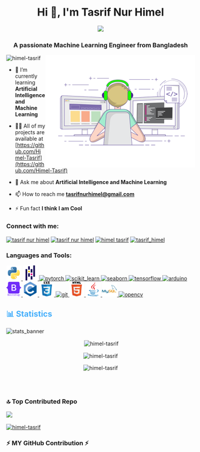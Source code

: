 <h1 align="center">Hi 👋, I'm Tasrif Nur Himel</h1>
<div align="center"> <img src="https://pbs.twimg.com/media/GBYvsj1aIAA_JM8?format=jpg&name=small"> </div>
<h3 align="center">A passionate Machine Learning Engineer from Bangladesh</h3>
<img align="right" alt="Coding" width="400" src="https://raw.githubusercontent.com/devSouvik/devSouvik/master/gif3.gif">

<p align="left"> <img src="https://komarev.com/ghpvc/?username=himel-tasrif&label=Profile%20views&color=0e75b6&style=flat" alt="himel-tasrif" /> </p>


- 🌱 I’m currently learning **Artificial Intelligence and Machine Learning**

- 👨‍💻 All of my projects are available at [https://github.com/Himel-Tasrif](https://github.com/Himel-Tasrif)

- 💬 Ask me about **Artificial Intelligence and Machine Learning**

- 📫 How to reach me **tasrifnurhimel@gmail.com**

- ⚡ Fun fact **I think I am Cool**


<h3 align="left">Connect with me:</h3> 
<p align="left">
<a href="https://www.linkedin.com/in/tasrifnurhimel/" target="blank"><img align="center" src="https://github.com/gauravghongde/social-icons/blob/master/SVG/Color/LinkedIN.svg" alt="tasrif nur himel" height="35" width="45" /></a>
<a href="https://www.kaggle.com/tasrifnurhimel" target="blank"><img align="center" src="https://raw.githubusercontent.com/rahuldkjain/github-profile-readme-generator/master/src/images/icons/Social/kaggle.svg" alt="tasrif nur himel" height="30" width="40" /></a>
<a href="https://fb.com/himel tasrif" target="blank"><img align="center" src="https://raw.githubusercontent.com/rahuldkjain/github-profile-readme-generator/master/src/images/icons/Social/facebook.svg" alt="himel tasrif" height="30" width="40" /></a>
<a href="https://instagram.com/tasrif_himel" target="blank"><img align="center" src="https://raw.githubusercontent.com/rahuldkjain/github-profile-readme-generator/master/src/images/icons/Social/instagram.svg" alt="tasrif_himel" height="30" width="40" /></a>
</p>

<h3 align="left">Languages and Tools:</h3>
<p align="left"> <a href="https://www.python.org" target="_blank" rel="noreferrer"> <img src="https://raw.githubusercontent.com/devicons/devicon/master/icons/python/python-original.svg" alt="python" width="40" height="40"/> </a> <a href="https://pandas.pydata.org/" target="_blank" rel="noreferrer"> <img src="https://raw.githubusercontent.com/devicons/devicon/2ae2a900d2f041da66e950e4d48052658d850630/icons/pandas/pandas-original.svg" alt="pandas" width="40" height="40"/> </a>  <a href="https://pytorch.org/" target="_blank" rel="noreferrer"> <img src="https://www.vectorlogo.zone/logos/pytorch/pytorch-icon.svg" alt="pytorch" width="40" height="40"/> </a> <a href="https://scikit-learn.org/" target="_blank" rel="noreferrer"> <img src="https://upload.wikimedia.org/wikipedia/commons/0/05/Scikit_learn_logo_small.svg" alt="scikit_learn" width="40" height="40"/> </a> <a href="https://seaborn.pydata.org/" target="_blank" rel="noreferrer"> <img src="https://seaborn.pydata.org/_images/logo-mark-lightbg.svg" alt="seaborn" width="40" height="40"/> </a> <a href="https://www.tensorflow.org" target="_blank" rel="noreferrer"> <img src="https://www.vectorlogo.zone/logos/tensorflow/tensorflow-icon.svg" alt="tensorflow" width="40" height="40"/> </a> <a href="https://www.arduino.cc/" target="_blank" rel="noreferrer"> <img src="https://cdn.worldvectorlogo.com/logos/arduino-1.svg" alt="arduino" width="40" height="40"/> </a> <a href="https://getbootstrap.com" target="_blank" rel="noreferrer"> <img src="https://raw.githubusercontent.com/devicons/devicon/master/icons/bootstrap/bootstrap-plain-wordmark.svg" alt="bootstrap" width="40" height="40"/> </a> <a href="https://www.cprogramming.com/" target="_blank" rel="noreferrer"> <img src="https://raw.githubusercontent.com/devicons/devicon/master/icons/c/c-original.svg" alt="c" width="40" height="40"/> </a> <a href="https://www.w3schools.com/css/" target="_blank" rel="noreferrer"> <img src="https://raw.githubusercontent.com/devicons/devicon/master/icons/css3/css3-original-wordmark.svg" alt="css3" width="40" height="40"/> </a> <a href="https://git-scm.com/" target="_blank" rel="noreferrer"> <img src="https://www.vectorlogo.zone/logos/git-scm/git-scm-icon.svg" alt="git" width="40" height="40"/> </a> <a href="https://www.w3.org/html/" target="_blank" rel="noreferrer"> <img src="https://raw.githubusercontent.com/devicons/devicon/master/icons/html5/html5-original-wordmark.svg" alt="html5" width="40" height="40"/> </a> <a href="https://www.java.com" target="_blank" rel="noreferrer"> <img src="https://raw.githubusercontent.com/devicons/devicon/master/icons/java/java-original.svg" alt="java" width="40" height="40"/> </a> <a href="https://www.mysql.com/" target="_blank" rel="noreferrer"> <img src="https://raw.githubusercontent.com/devicons/devicon/master/icons/mysql/mysql-original-wordmark.svg" alt="mysql" width="40" height="40"/> </a> <a href="https://opencv.org/" target="_blank" rel="noreferrer"> <img src="https://www.vectorlogo.zone/logos/opencv/opencv-icon.svg" alt="opencv" width="40" height="40"/> </a>  </p>

<h2 style="color: #44AEFB">📊 Statistics</h2>

![stats_banner](https://user-images.githubusercontent.com/78341798/194534778-d662496c-ae00-4e8d-ae9b-b90912054e7f.gif)

<div class="stats" align="center">

<p>&nbsp;<img align="center" src="https://github-readme-stats.vercel.app/api?username=himel-tasrif&show_icons=true&theme=algolia&border_radius=20&locale=en" alt="himel-tasrif" /></p>

<p><img align="center" src="https://github-readme-streak-stats.herokuapp.com/?user=himel-tasrif&theme=algolia&border_radius=20&" alt="himel-tasrif" /></p>
<!---
<p><img align="center" src="https://streak-stats.demolab.com/?user=himel-tasrif&theme=algolia&border_radius=20&" alt="himel-tasrif" /></p>
--->

<p><img align="center" src="https://github-readme-stats.vercel.app/api/top-langs?username=himel-tasrif&show_icons=true&theme=algolia&border_radius=20&locale=en&layout=compact&card_width=400" alt="himel-tasrif" /></p>
</div>
<br>
<br>

### 🔝 Top Contributed Repo
![](https://github-contributor-stats.vercel.app/api?username=Himel-Tasrif&limit=5&theme=tokyonight&combine_all_yearly_contributions=true)

<p align="left"> <a href="https://github.com/ryo-ma/github-profile-trophy"><img src="https://github-profile-trophy.vercel.app/?username=himel-tasrif" alt="himel-tasrif" /></a> </p>

### ⚡ MY GitHub Contribution  ⚡
